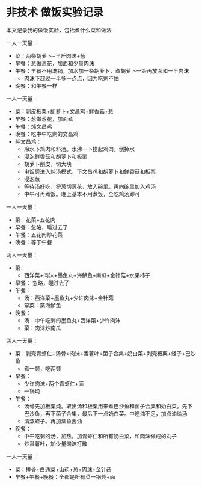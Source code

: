 # 非技术 做饭实验记录

本文记录我的做饭实验，包括煮什么菜和做法

<!--more-->
<!-- CreateTime:2024/11/25 08:46:16 -->


一人一天量：

- 菜：两条胡萝卜+半斤肉沫+葱
- 早餐：葱做葱花，加面和少量肉沫
- 午餐：早餐不用洗锅，加水加一条胡萝卜，煮胡萝卜一会再放面和一半肉沫
  - 肉沫下超过一半多一点点，因为吃剩不怕
- 晚餐：和午餐一样

一人一天量：

- 菜：剥皮板栗+胡萝卜+文昌鸡+鲜香菇+葱
- 早餐：葱做葱花，加面煮
- 午餐：炖文昌鸡
- 晚餐：吃中午吃剩的文昌鸡
- 炖文昌鸡：
  - 冷水下鸡肉和料酒。水沸一下捞起鸡肉。倒掉水
  - 浸泡鲜香菇和胡萝卜和板栗
  - 胡萝卜削皮，切大块
  - 电饭煲进入炖汤模式，下文昌鸡和胡萝卜和鲜香菇和板栗
  - 浸泡葱
  - 等待汤好吃，将葱切葱花，放入碗里。再向碗里加入鸡汤
  - 中午可再煮饭。晚上基本不用煮饭，全吃鸡汤即可

一人一天量：

- 菜：花菜+五花肉
- 早餐：忽略，睡过去了
- 午餐：五花肉炒花菜
- 晚餐：等于午餐

两人一天量：

- 菜：
  - 西洋菜+肉沫+墨鱼丸+海鲈鱼+南瓜+金针菇+水果柿子
- 早餐： 忽略，睡过去了
- 午餐：
  - 汤：西洋菜+墨鱼丸+少许肉沫+金针菇
  - 荤菜：蒸海鲈鱼
- 晚餐：
  - 汤：中午吃剩的墨鱼丸+西洋菜+少许肉沫
  - 菜：肉沫炒南瓜

两人一天量：

- 菜：剥壳青虾仁+汤骨+肉沫+番薯叶+菌子合集+奶白菜+剥壳板栗+蛏子+巴沙鱼
  - 煮一顿，吃两顿
- 早餐：
  - 少许肉沫+两个青虾仁+面
  - 一锅炖
- 午餐：
  - 汤骨先加板栗炖。取出汤和板栗用来煮巴沙鱼和菌子合集和奶白菜。先下巴沙鱼，再下菌子合集，最后下一点奶白菜。中途油不足，加点油给汤
  - 清蒸蛏子。再加蒸鱼酱油
- 晚餐：
  - 中午吃剩的汤，加热。加青虾仁和所有奶白菜，和肉沫做成的丸子
  - 炒番薯叶，加少量肉沫打散

一人一天量：

- 菜：排骨+白通菜+山药+葱+肉沫+金针菇
- 早餐+午餐+晚餐：全都是所有菜一锅炖+面